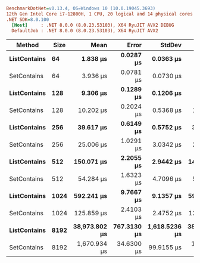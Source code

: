``` ini

BenchmarkDotNet=v0.13.4, OS=Windows 10 (10.0.19045.3693)
12th Gen Intel Core i7-12800H, 1 CPU, 20 logical and 14 physical cores
.NET SDK=8.0.100
  [Host]     : .NET 8.0.0 (8.0.23.53103), X64 RyuJIT AVX2 DEBUG
  DefaultJob : .NET 8.0.0 (8.0.23.53103), X64 RyuJIT AVX2


```
|       Method | Size |          Mean |       Error |        StdDev |        Median |
|------------- |----- |--------------:|------------:|--------------:|--------------:|
| **ListContains** |   **64** |      **1.838 μs** |   **0.0287 μs** |     **0.0363 μs** |      **1.835 μs** |
|  SetContains |   64 |      3.936 μs |   0.0781 μs |     0.0730 μs |      3.920 μs |
| **ListContains** |  **128** |      **9.306 μs** |   **0.1289 μs** |     **0.1206 μs** |      **9.307 μs** |
|  SetContains |  128 |     10.202 μs |   0.2024 μs |     0.5368 μs |     10.258 μs |
| **ListContains** |  **256** |     **39.617 μs** |   **0.6149 μs** |     **0.5752 μs** |     **39.447 μs** |
|  SetContains |  256 |     25.006 μs |   1.0291 μs |     3.0342 μs |     24.670 μs |
| **ListContains** |  **512** |    **150.071 μs** |   **2.2055 μs** |     **2.9442 μs** |    **149.994 μs** |
|  SetContains |  512 |     54.284 μs |   1.6323 μs |     4.7096 μs |     52.307 μs |
| **ListContains** | **1024** |    **592.241 μs** |   **9.7667 μs** |     **9.1357 μs** |    **592.883 μs** |
|  SetContains | 1024 |    125.859 μs |   2.4103 μs |     2.4752 μs |    126.365 μs |
| **ListContains** | **8192** | **38,973.802 μs** | **767.3130 μs** | **1,618.5236 μs** | **38,461.073 μs** |
|  SetContains | 8192 |  1,670.934 μs |  34.6300 μs |    99.9155 μs |  1,651.400 μs |
